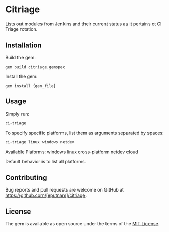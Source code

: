 # Citriage

Lists out modules from Jenkins and their current status as it pertains ot CI Triage rotation.

## Installation

Build the gem:
```shell
gem build citriage.gemspec
```

Install the gem:
```shell
gem install {gem_file}
```

## Usage

Simply run:
```shell
ci-triage
```

To specify specific platforms, list them as arguments separated by spaces:
```shell
ci-triage linux windows netdev
```
Available Plaforms:
windows
linux
cross-platform
netdev
cloud

Default behavior is to list all platforms.

## Contributing

Bug reports and pull requests are welcome on GitHub at https://github.com/[eputnam]/citriage.


## License

The gem is available as open source under the terms of the [MIT License](http://opensource.org/licenses/MIT).

